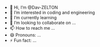 - 👋 Hi, I’m @Dav-ZELTON
- 👀 I’m interested in coding and engineering
- 🌱 I’m currently learning 
- 💞️ I’m looking to collaborate on ...
- 📫 How to reach me ...
- 😄 Pronouns: ...
- ⚡ Fun fact: ...

<!---
Dav-ZELTON/Dav-ZELTON is a ✨ special ✨ repository because its `README.md` (this file) appears on your GitHub profile.
You can click the Preview link to take a look at your changes.
--->
